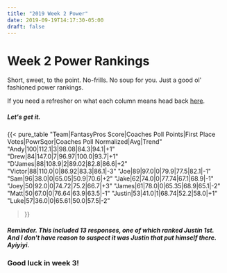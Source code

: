 ```yaml
---
title: "2019 Week 2 Power"
date: 2019-09-19T14:17:30-05:00
draft: false
---
```


# Week 2 Power Rankings

Short, sweet, to the point. No-frills. No soup for you. Just a good ol' fashioned power rankings.

If you need a refresher on what each column means head back [here](https://lathropolis.now.sh/post/2019-week-1-power/).

##### Let's get it.

{{< pure_table
"Team|FantasyPros Score|Coaches Poll Points|First Place Votes|PowrSqor|Coaches Poll Normalized|Avg|Trend"
"Andy|100|112.1|3|98.08|84.3|94.1|+1"
"Drew|84|147.0|7|96.97|100.0|93.7|+1"
"D'James|88|108.9|2|89.02|82.8|86.6|+2"
"Victor|88|110.0|0|86.92|83.3|86.1|-3"
"Joe|89|97.0|0|79.9|77.5|82.1|-1"
"Sam|96|38.0|0|65.05|50.9|70.6|+2"
"Jake|62|74.0|0|77.74|67.1|68.9|-1"
"Joey|50|92.0|0|74.72|75.2|66.7|+3"
"James|61|78.0|0|65.35|68.9|65.1|-2"
"Matt|50|67.0|0|76.64|63.9|63.5|-1"
"Justin|53|41.0|1|68.74|52.2|58.0|+1"
"Luke|57|36.0|0|65.61|50.0|57.5|-2"
>}}


##### Reminder. This included 13 responses, one of which ranked Justin 1st. And I don't have reason to suspect it was Justin that put himself there. Ayiyiyi.

### Good luck in week 3!